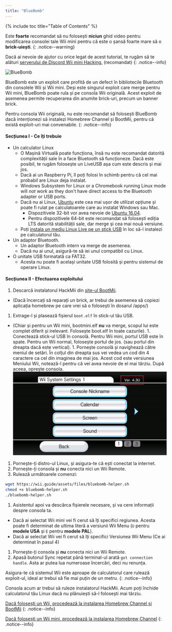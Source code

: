 ```yaml
---
title: "BlueBomb"
---
```


{% include toc title="Table of Contents" %}

Este **foarte** recomandat să nu folosești **niciun** ghid video pentru modificarea consolei tale Wii mini pentru că este o șansă foarte mare să o **brick-uiești**.
{: .notice--warning}

Dacă ai nevoie de ajutor cu orice legat de acest tutorial, te rugăm să te alături [ serverului de Discord Wii mini Hacking.](https://discord.gg/6ryxnkS) (recomandat)
{: .notice--info}

![BlueBomb](/images/bluebomb.png)

BlueBomb este un exploit care profită de un defect în bibliotecile Bluetooth din consolele Wii și Wii mini. Deși este singurul exploit care merge pentru Wii mini, BlueBomb poate rula și pe consola Wii originală. Acest exploit de asemenea permite recuperarea din anumite brick-uri, precum un banner brick.

Pentru consola Wii originală, nu este recomandat să folosești BlueBomb dacă intenționezi să instalezi Homebrew Channel și BootMii, pentru că există exploit-uri mai convenabile.
{: .notice--info}

#### Secțiunea I - Ce îți trebuie
- Un calculator Linux
  - O Mașină Virtuală poate funcționa, însă nu este recomandat datorită complexității sale în a face Bluetooth să funcționeze. Dacă este posibil, te rugăm folosește un LiveUSB așa cum este descris și mai jos.
  - Dacă ai un Raspberry Pi, îl poți folosi în schimb pentru că cel mai probabil are Linux deja instalat.
  - Windows Subsystem for Linux or a Chromebook running Linux mode will *not work* as they don't have direct access to the Bluetooth adapter or USB ports.
  - Dacă nu ai Linux, [Ubuntu](https://ubuntu.com/download/desktop) este cea mai ușor de utilizat opțiune și poate fi rulat pe calculatoarele care au instalat Windows sau Mac.
    - Dispozitivele 32-bit vor avea nevoie de [Ubuntu 16.04](http://releases.ubuntu.com/16.04/).
    - Pentru dispozitivele 64-bit este recomandat să folosești ediția LTS datorită stabilității sale, dar merge și cea mai nouă versiune.
  - Poți [instala un mediu Linux Live pe un stick USB](https://ubuntu.com/tutorials/tutorial-create-a-usb-stick-on-windows#1-overview) în loc să-l instalezi pe calculatorul tău.
- Un adaptor Bluetooth.
  - Un adaptor Bluetooth intern va merge de asemenea.
  - Dacă nu ai unul, asigură-te să iei unul compatibil cu Linux.
- O unitate USB formatată ca FAT32.
  - Acesta nu poate fi același unitate USB folosită și pentru sistemul de operare Linux.

#### Secțiunea II - Efectuarea exploitului
1. Descarcă instalatorul HackMii din [site-ul BootMii](https://bootmii.org/download/).
- (Dacă încercați să reparați un brick, ar trebui de asemenea să copiezi aplicația homebrew pe care vrei să o folosești în dosarul /apps/)
1. Extrage-l și plasează fișierul `boot.elf` în stick-ul tău USB.
- (Chiar și pentru un Wii mini, bootmini.elf **nu** va merge, scopul lui este complet diferit și irelevant. Folosește boot.elf în toate cazurile). 1. Conectează stick-ul USB în consolă. Pentru Wii mini, portul USB este în spate. Pentru un Wii normal, folosește portul de jos. (sau portul din dreapta dacă este vertical). 1. Pornește consolă și navighează către meniul de setări. În colțul din dreapta sus vei vedea un cod din 4 caractere ca cel din imaginea de mai jos. Acest cod este versiunea Meniului Wii, notează-l pentru că vei avea nevoie de el mai târziu. După aceea, oprește consola. ![SystemMenuVersion](/images/Wii/SystemMenuVersion.png)
1. Pornește-ți distro-ul Linux, și asigura-te că ești conectat la internet.
1. Pornește-ți consola și **nu** conecta nici un Wii Remote.
1. Rulează următoarele comenzi:
```bash
wget https://wii.guide/assets/files/bluebomb-helper.sh
chmod +x bluebomb-helper.sh
./bluebomb-helper.sh
```
1. Asistentul apoi va descărca fișierele necesare, și va cere informații despre consola ta.
  - Dacă ai selectat Wii mini vei fi cerut să îți specifici regiunea. Acesta poate fi determinat de ultima literă a versiunii Wii Menu (`U` pentru **modele USA** și `E` pentru **modele PAL**).
  - Dacă ai selectat Wii vei fi cerut să îți specifici Versiunea Wii Menu (Ce ai determinat în pasul 4)
1. Pornește-ți consola și **nu** conecta nici un Wii Remote.
1. Apasă butonul Sync repetat până terminal-ul arată `got connection handle`. Asta ar putea lua numeroase încercări, deci nu renunța.

Asigura-te că sistemul Wii este aproape de calculatorul care rulează exploit-ul, ideal ar trebui să fie mai puțin de un metru.
{: .notice--info}

Consola acum ar trebui să ruleze instalatorul HackMii. Acum poți închide calculatorul tău Linux dacă nu plănuiești să-l folosești mai târziu.

[Dacă folosești un Wii, procedează la instalarea Homebrew Channel și BootMii](hbc)
{: .notice--info}

[Dacă folosești un Wii mini, procedează la instalarea Homebrew Channel](hbc-mini)
{: .notice--info}
